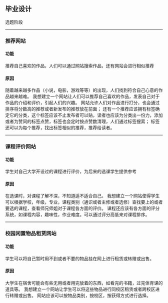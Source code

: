 ## 毕业设计 ##
选题阶段
***
### 推荐网站 ###
#### 功能 ####
推荐自己喜欢的作品，人们可以通过网站搜索作品，还有网站会进行相似推荐
#### 原因 ####
随着越来越多作品（小说，电影，游戏等等）的出现，人们找到符合自己心意的作品越来越难。
我想建立一个网站让人们可以推荐自己喜欢的作品，发表自己对于作品的介绍和评价，引起人们的兴趣。
网站允许人们对作品进行打分，也会通过排序将分数高的推荐或者新发布的推荐放在前面；
还有一个推荐应该拥有标签确定它的分类，这个标签应该不止发布者可以贴，读者也应该为分类出一份力，添加或者为赞同的标签点赞，标签也会定时按点赞数清理，人们通过标签搜索；
标签还可以为每个推荐，找出标签相似的推荐，推荐给读者。
***
### 课程评价网站 ###
#### 功能 ####
学生对自己大学开设过的课程进行评价，为后来的选课学生提供参考
#### 原因 ####
在选课时，对课程了解不深，不知道适不适合自己。
我想建立一个网站使得学生可以根据学校，年级，专业，课程类别（通识或者主修或者选修）查找要上的或者要选的课程，查看师兄师姐对于课程各方面的评价。
课程还应该有各方面的评分系统，如课程内容，趣味性，作业难度。可以通过评分高低来对课程排序。
***
### 校园闲置物品租赁网站 ###
#### 功能 ####
学生可以将自己暂时用不到或者不要的物品挂在网上进行租赁或转赠或出售。
#### 原因 ####
大学生在宿舍可能会有些无用或者用完放着的东西，如看完的书籍，过完体育课的道具等。
我想建立一个网站让学生可以将这些物品进行同校区租赁或者跨校区进行转赠或出售。
网站应该可以按物品类别，按校区，按获得方式进行选择。